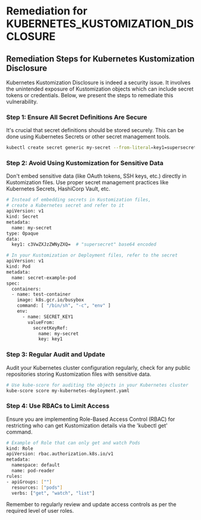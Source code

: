 # Remediation for KUBERNETES_KUSTOMIZATION_DISCLOSURE

## Remediation Steps for Kubernetes Kustomization Disclosure

Kubernetes Kustomization Disclosure is indeed a security issue. It involves the unintended exposure of Kustomization objects which can include secret tokens or credentials. Below, we present the steps to remediate this vulnerability.

### Step 1: Ensure All Secret Definitions Are Secure

It's crucial that secret definitions should be stored securely. This can be done using Kubernetes Secrets or other secret management tools.

```bash
kubectl create secret generic my-secret --from-literal=key1=supersecret
```

### Step 2: Avoid Using Kustomization for Sensitive Data

Don't embed sensitive data (like OAuth tokens, SSH keys, etc.) directly in Kustomization files. Use proper secret management practices like Kubernetes Secrets, HashiCorp Vault, etc.

```bash
# Instead of embedding secrets in Kustomization files,
# create a Kubernetes secret and refer to it
apiVersion: v1
kind: Secret
metadata:
  name: my-secret
type: Opaque
data:
  key1: c3VwZXJzZWNyZXQ=  # "supersecret" base64 encoded
```

```bash
# In your Kustomization or Deployment files, refer to the secret
apiVersion: v1
kind: Pod
metadata:
  name: secret-example-pod
spec:
  containers:
  - name: test-container
    image: k8s.gcr.io/busybox
    command: [ "/bin/sh", "-c", "env" ]
    env:
      - name: SECRET_KEY1
        valueFrom:
          secretKeyRef:
            name: my-secret
            key: key1
```

### Step 3: Regular Audit and Update

Audit your Kubernetes cluster configuration regularly, check for any public repositories storing Kustomization files with sensitive data.

```bash
# Use kube-score for auditing the objects in your Kubernetes cluster
kube-score score my-kubernetes-deployment.yaml
```

### Step 4: Use RBACs to Limit Access

Ensure you are implementing Role-Based Access Control (RBAC) for restricting who can get Kustomization details via the 'kubectl get' command.

```bash
# Example of Role that can only get and watch Pods
kind: Role
apiVersion: rbac.authorization.k8s.io/v1
metadata:
  namespace: default
  name: pod-reader
rules:
- apiGroups: [""]
  resources: ["pods"]
  verbs: ["get", "watch", "list"]
```

Remember to regularly review and update access controls as per the required level of user roles.